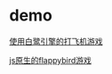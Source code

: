 # demo

[使用白鹭引擎的打飞机游戏](http://demo.dingjz.top/demo/bailudafeiji/index.html)

[js原生的flappybird游戏](http://demo.dingjz.top/demo/bird/index.html)


